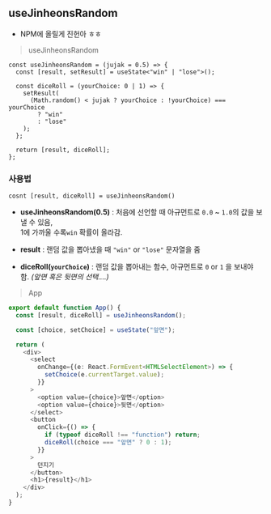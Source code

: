 ## useJinheonsRandom

- NPM에 올릴게 진헌아 ㅎㅎ

> useJinheonsRandom

```tsx
const useJinheonsRandom = (jujak = 0.5) => {
  const [result, setResult] = useState<"win" | "lose">();

  const diceRoll = (yourChoice: 0 | 1) => {
    setResult(
      (Math.random() < jujak ? yourChoice : !yourChoice) === yourChoice
        ? "win"
        : "lose"
    );
  };

  return [result, diceRoll];
};
```

### 사용법

`cosnt [result, diceRoll] = useJinheonsRandom()`

- **useJinheonsRandom(0.5)** : 처음에 선언할 때 아규먼트로 `0.0` ~ `1.0`의 값을 보낼 수 있음,  
  1에 가까울 수록`win` 확률이 올라감.

- **result** : 랜덤 값을 뽑아냈을 때 `"win"` or `"lose"` 문자열을 줌
- **diceRoll(`yourChoice`)** : 랜덤 값을 뽑아내는 함수, 아규먼트로 `0` or `1` 을 보내야 함. _(앞면 혹은 뒷면의 선택....)_

> App

```ts
export default function App() {
  const [result, diceRoll] = useJinheonsRandom();

  const [choice, setChoice] = useState("앞면");

  return (
    <div>
      <select
        onChange={(e: React.FormEvent<HTMLSelectElement>) => {
          setChoice(e.currentTarget.value);
        }}
      >
        <option value={choice}>앞면</option>
        <option value={choice}>뒷면</option>
      </select>
      <button
        onClick={() => {
          if (typeof diceRoll !== "function") return;
          diceRoll(choice === "앞면" ? 0 : 1);
        }}
      >
        던지기
      </button>
      <h1>{result}</h1>
    </div>
  );
}
```
